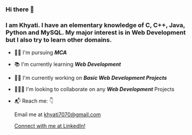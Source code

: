 ### Hi there 👋

### I am Khyati. I have an elementary knowledge of C, C++, Java, Python and MySQL. My major interest is in Web Development but I also try to learn other domains.

<!--
**Khyati-V/Khyati-V** is a ✨ _special_ ✨ repository because its `README.md` (this file) appears on your GitHub profile.

Here are some ideas to get you started:

- 🔭 I’m currently working on ...
- 🌱 I’m currently learning ...
- 👯 I’m looking to collaborate on ...
- 🤔 I’m looking for help with ...
- 💬 Ask me about ...
- 📫 How to reach me: ...
- 😄 Pronouns: ...
- ⚡ Fun fact: ...
-->


* :woman_student: I'm pursuing ***MCA***

* :books: I'm currently learning ***Web Development***

* :woman_technologist: I'm currently working on ***Basic Web Development Projects***

* :people_holding_hands: I'm looking to collaborate on any ***Web Development*** Projects

* :mailbox_with_mail: Reach me: :point_down:

  Email me at khyati7070@gmail.com

  [Connect with me at LinkedIn!](https://www.linkedin.com/in/khyati-v-179288202/)
